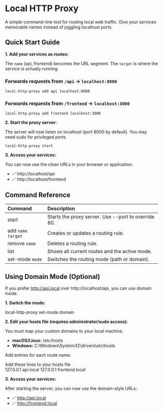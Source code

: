 # **Local HTTP Proxy**

A simple command-line tool for routing local web traffic. Give your services memorable names instead of juggling
localhost ports.

## **Quick Start Guide**

**1. Add your services as routes:**

The `name` (api, frontend) becomes the URL segment. The `target` is where the service is actually running.

### Forwards requests from `/api` -> `localhost:8080`

```shell
local-http-proxy add api localhost:8080
```

### Forwards requests from `/frontend` -> `localhost:3000`

```shell
local-http-proxy add frontend localhost:3000
```

**2. Start the proxy server:**

The server will now listen on localhost (port 8000 by default). You may need sudo for privileged ports.

```shell
local-http-proxy start
```

**3. Access your services:**

You can now use the clean URLs in your browser or application:

* ✅ http://localhost/api
* ✅ http://localhost/frontend

## **Command Reference**

| Command             | Description                                         |
|:--------------------|:----------------------------------------------------|
| start               | Starts the proxy server. Use --port to override 80. |
| add `name` `target` | Creates or updates a routing rule.                  |
| remove `name`       | Deletes a routing rule.                             |
| list                | Shows all current routes and the active mode.       |
| set-mode `mode`     | Switches the routing mode (path or domain).         |

## **Using Domain Mode (Optional)**

If you prefer http://api.local over http://localhost/api, you can use domain mode.

**1. Switch the mode:**

local-http-proxy set-mode domain

**2. Edit your hosts file (requires administrator/sudo access):**

You must map your custom domains to your local machine.

* **macOS/Linux:** /etc/hosts
* **Windows:** C:\\Windows\\System32\\drivers\\etc\\hosts

Add entries for each route name:

Add these lines to your hosts file  
127.0.0.1 api.local
127.0.0.1 frontend.local

**3. Access your services:**

After starting the server, you can now use the domain-style URLs:

* ✅ http://api.local
* ✅ http://frontend.local
